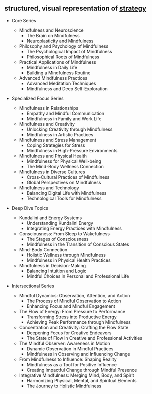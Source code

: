 ## structured, visual representation of [strategy](strategy.md)
- Core Series
   - Mindfulness and Neuroscience
      * The Brain on Mindfulness
      * Neuroplasticity and Mindfulness
   - Philosophy and Psychology of Mindfulness
      * The Psychological Impact of Mindfulness
      * Philosophical Roots of Mindfulness
   - Practical Applications of Mindfulness
      * Mindfulness in Daily Life
      * Building a Mindfulness Routine
   - Advanced Mindfulness Practices
      * Advanced Meditation Techniques
      * Mindfulness and Deep Self-Exploration

- Specialized Focus Series
   - Mindfulness in Relationships
      * Empathy and Mindful Communication
      * Mindfulness in Family and Work Life
   - Mindfulness and Creativity
      * Unlocking Creativity through Mindfulness
      * Mindfulness in Artistic Practices
   - Mindfulness and Stress Management
      * Coping Strategies for Stress
      * Mindfulness in High-Pressure Environments
   - Mindfulness and Physical Health
      * Mindfulness for Physical Well-being
      * The Mind-Body Wellness Connection
   - Mindfulness in Diverse Cultures
      * Cross-Cultural Practices of Mindfulness
      * Global Perspectives on Mindfulness
   - Mindfulness and Technology
      * Balancing Digital Life with Mindfulness
      * Technological Tools for Mindfulness

- Deep Dive Topics
   - Kundalini and Energy Systems
      * Understanding Kundalini Energy
      * Integrating Energy Practices with Mindfulness
   - Consciousness: From Sleep to Wakefulness
      * The Stages of Consciousness
      * Mindfulness in the Transition of Conscious States
   - Mind-Body Connection
      * Holistic Wellness through Mindfulness
      * Mindfulness in Physical Health Practices
   - Mindfulness in Decision-Making
      * Balancing Intuition and Logic
      * Mindful Choices in Personal and Professional Life

- Intersectional Series
   - Mindful Dynamics: Observation, Attention, and Action
      * The Process of Mindful Observation to Action
      * Enhancing Focus and Mindful Engagement
   - The Flow of Energy: From Pressure to Performance
      * Transforming Stress into Productive Energy
      * Achieving Peak Performance through Mindfulness
   - Concentration and Creativity: Crafting the Flow State
      * Deepening Focus for Creative Endeavors
      * The State of Flow in Creative and Professional Activities
   - The Mindful Observer: Awareness in Motion
      * Dynamic Observation in Mindful Practices
      * Mindfulness in Observing and Influencing Change
   - From Mindfulness to Influence: Shaping Reality
      * Mindfulness as a Tool for Positive Influence
      * Creating Impactful Change through Mindful Presence
   - Integrative Mindfulness: Merging Mind, Body, and Spirit
      * Harmonizing Physical, Mental, and Spiritual Elements
      * The Journey to Holistic Mindfulness
